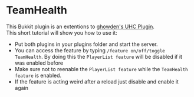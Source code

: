 # TeamHealth

This Bukkit plugin is an extentions to [ghowden's UHC Plugin](https://github.com/Eluinhost/ultrahardcore).  
This short tutorial will show you how to use it:  
* Put both plugins in your plugins folder and start the server.
* You can access the feature by typing `/feature on/off/toggle TeamHealth`.
  By doing this the `PlayerList feature` will be disabled if it was enabled before
* Make sure not to reenable the `PlayerList feature` while the `TeamHealth feature` is enabled.
* If the feature is acting weird after a reload just disable and enable it again

